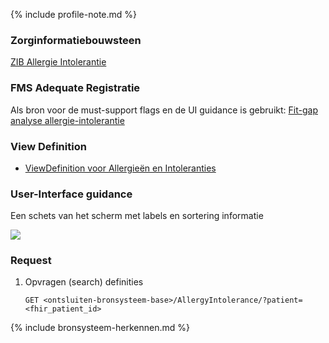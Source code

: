{% include profile-note.md %}

### Zorginformatiebouwsteen

[ZIB Allergie Intolerantie](https://zibs.nl/wiki/AllergieIntolerantie-v3.2(2017NL))

### FMS Adequate Registratie

Als bron voor de must-support flags en de UI guidance is gebruikt: [Fit-gap analyse allergie-intolerantie](https://amigo.nictiz.nl/uploads/a158231f-a872-4828-b5c5-0a24e7b4e4bd/Fit_gap_analyse_Allergie-intolerantie.pdf)

### View Definition

* [ViewDefinition voor Allergieën en Intoleranties](ViewDefinition-AllergyIntolerance.json)

### User-Interface guidance

Een schets van het scherm met labels en sortering informatie
<div style="clear:both;"><img src="UI-Schets-AllergiyIntolerances.png" class="figure-img img-responsive img-rounded center-block"></div>

### Request

1. Opvragen (search) definities

    `GET <ontsluiten-bronsysteem-base>/AllergyIntolerance/?patient=<fhir_patient_id>`

{% include bronsysteem-herkennen.md %}